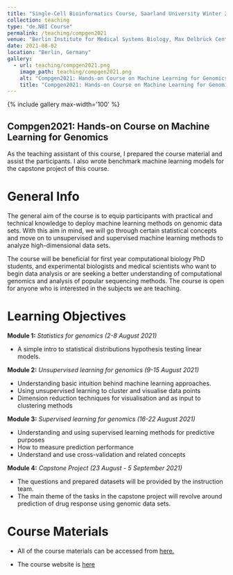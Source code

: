```yaml
---
title: "Single-Cell Bioinformatics Course, Saarland University Winter 2022"
collection: teaching
type: "de.NBI Course"
permalink: /teaching/compgen2021
venue: "Berlin Institute for Medical Systems Biology, Max Delbrück Center"
date: 2021-08-02
location: "Berlin, Germany"
gallery:
  - url: teaching/compgen2021.png
    image_path: teaching/compgen2021.png
    alt: "Compgen2021: Hands-on Course on Machine Learning for Genomics"
    title: "Compgen2021: Hands-on Course on Machine Learning for Genomics"
---
```


{% include gallery max-width='100' %}

## Compgen2021: Hands-on Course on Machine Learning for Genomics


As the teaching assistant of this course, I prepared the course material and assist the participants. I also wrote benchmark machine learning models for the capstone project of this course.

General Info
======

The general aim of the course is to equip participants with practical and
technical knowledge to deploy machine learning methods on genomic data sets.
With this aim in mind, we will go through certain statistical concepts and move
on to unsupervised and supervised machine learning methods to analyze
high-dimensional data sets.

The course will be beneficial for first year computational biology PhD students,
and experimental biologists and medical scientists who want to begin data
analysis or are seeking a better understanding of computational genomics and
analysis of popular sequencing methods. The course is open for anyone who is
interested in the subjects we are teaching.

Learning Objectives
======

**Module 1:** *Statistics for genomics (2-8 August 2021)*

* A simple intro to statistical distributions hypothesis testing linear models.

**Module 2:** *Unsupervised learning for genomics (9-15 August 2021)*

* Understanding basic intuition behind machine learning approaches. 
* Using unsupervised learning to cluster and visualise data points
* Dimension reduction techniques for visualisation and as input to clustering
methods

**Module 3:** *Supervised learning for genomics (16-22 August 2021)*
* Understanding and using supervised learning methods for predictive purposes
* How to measure prediction performance
* Understand and use cross-validation and related concepts

**Module 4:** *Capstone Project (23 August - 5 September 2021)*
* The questions and prepared datasets will be provided by the instruction team. 
* The main theme of the tasks in the capstone project will revolve around
prediction of drug response using genomic data sets.

Course Materials
======

* All of the course materials can be accessed from [here.](https://github.com/BIMSBbioinfo/compgen2021)

* The course website is [here](https://compgen.mdc-berlin.de/)